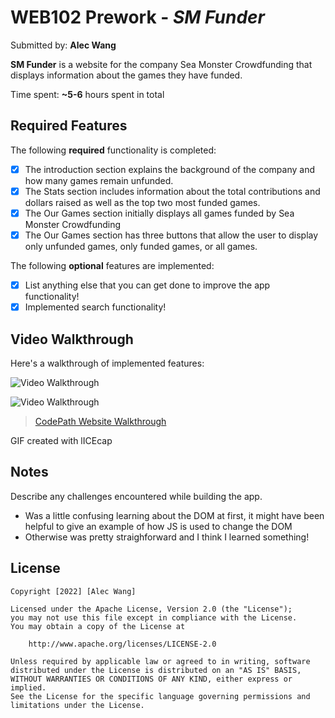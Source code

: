 # WEB102 Prework - *SM Funder*

Submitted by: **Alec Wang**

**SM Funder** is a website for the company Sea Monster Crowdfunding that displays information about the games they have funded.

Time spent: **~5-6** hours spent in total

## Required Features

The following **required** functionality is completed:

* [x] The introduction section explains the background of the company and how many games remain unfunded.
* [x] The Stats section includes information about the total contributions and dollars raised as well as the top two most funded games.
* [x] The Our Games section initially displays all games funded by Sea Monster Crowdfunding
* [x] The Our Games section has three buttons that allow the user to display only unfunded games, only funded games, or all games.

The following **optional** features are implemented:

* [x] List anything else that you can get done to improve the app functionality!
* [x] Implemented search functionality!

## Video Walkthrough

Here's a walkthrough of implemented features:

![Video Walkthrough](./VideoWalkthrough.gif)

<img src='./VideoWalkthrough.gif' title='Video Walkthrough' width='' alt='Video Walkthrough' />

<blockquote class="imgur-embed-pub" lang="en" data-id="a/sHpzbWa"  ><a href="//imgur.com/a/sHpzbWa">CodePath Website Walkthrough</a></blockquote>

<!-- Replace this with whatever GIF tool you used! -->
GIF created with lICEcap  
<!-- Recommended tools:
[Kap](https://getkap.co/) for macOS
[ScreenToGif](https://www.screentogif.com/) for Windows
[peek](https://github.com/phw/peek) for Linux. -->

## Notes

Describe any challenges encountered while building the app.
- Was a little confusing learning about the DOM at first, it might have been helpful to give an example of how JS is used to change the DOM
- Otherwise was pretty straighforward and I think I learned something!

## License

    Copyright [2022] [Alec Wang]

    Licensed under the Apache License, Version 2.0 (the "License");
    you may not use this file except in compliance with the License.
    You may obtain a copy of the License at

        http://www.apache.org/licenses/LICENSE-2.0

    Unless required by applicable law or agreed to in writing, software
    distributed under the License is distributed on an "AS IS" BASIS,
    WITHOUT WARRANTIES OR CONDITIONS OF ANY KIND, either express or implied.
    See the License for the specific language governing permissions and
    limitations under the License.
